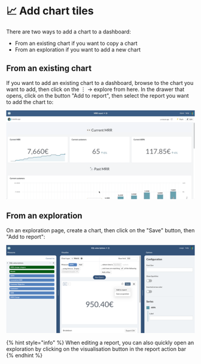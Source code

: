 # 📈 Add chart tiles

There are two ways to add a chart to a dashboard:

* From an existing chart if you want to copy a chart
* From an exploration if you want to add a new chart

## From an existing chart

If you want to add an existing chart to a dashboard, browse to the chart you want to add, then click on the ⋮ -> explore from here. In the drawer that opens, click on the button "Add to report", then select the report you want to add the chart to:&#x20;

![](<../../../.gitbook/assets/add chart from existing.gif>)

## From an exploration

On an exploration page, create a chart, then click on the "Save" button, then "Add to report":&#x20;

![](<../../../.gitbook/assets/image (167).png>)

{% hint style="info" %}
When editing a report, you can also quickly open an exploration by clicking on the visualisation button in the report action bar
{% endhint %}

